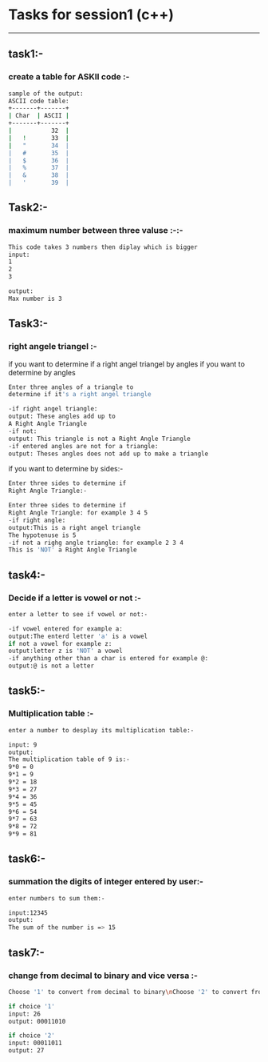 # Tasks for session1 (c++)
-----------------------------
## task1:-
### create a table for ASKII code :-
```bash
sample of the output:
ASCII code table:
+-------+-------+
| Char  | ASCII |
+-------+-------+
|           32  |
|   !       33  |
|   "       34  |
|   #       35  |
|   $       36  |
|   %       37  |
|   &       38  |
|   '       39  |
```
##
## Task2:-
### maximum number between three valuse :-:-
```bash
This code takes 3 numbers then diplay which is bigger
input:
1
2
3
```
```bash
output:
Max number is 3
```
##
## Task3:-
### right angele triangel :-
if you want to determine if a right angel triangel by angles
if you want to determine by angles
```bash
Enter three angles of a triangle to
determine if it's a right angel triangle
```
```bash
-if right angel triangle:
output: These angles add up to
A Right Angle Triangle
-if not:
output: This triangle is not a Right Angle Triangle
-if entered angles are not for a triangle:
output: Theses angles does not add up to make a triangle
```
if you want to determine by sides:-
```bash
Enter three sides to determine if
Right Angle Triangle:- 
```
```bash
Enter three sides to determine if
Right Angle Triangle: for example 3 4 5
-if right angle:
output:This is a right angel triangle
The hypotenuse is 5
-if not a righg angle triangle: for example 2 3 4
This is 'NOT' a Right Angle Triangle 
```
##
## task4:-
### Decide if a letter is vowel or not :-
```bash
enter a letter to see if vowel or not:-
```
```bash
-if vowel entered for example a:
output:The enterd letter 'a' is a vowel
if not a vowel for example z:
output:letter z is 'NOT' a vowel
-if anything other than a char is entered for example @:
output:@ is not a letter
```
##
## task5:-
### Multiplication table :-
```bash
enter a number to desplay its multiplication table:-
```
```bash
input: 9
output:
The multiplication table of 9 is:-
9*0 = 0
9*1 = 9
9*2 = 18
9*3 = 27
9*4 = 36
9*5 = 45
9*6 = 54
9*7 = 63
9*8 = 72
9*9 = 81
```
##
## task6:-
### summation the digits of integer entered by user:-
```bash
enter numbers to sum them:-
```
```bash
input:12345
output:
The sum of the number is => 15
```
##
## task7:-
### change from decimal to binary and vice versa :-
```bash
Choose '1' to convert from decimal to binary\nChoose '2' to convert from binary to decimal:-
```
```bash
if choice '1'
input: 26
output: 00011010
```
```bash
if choice '2'
input: 00011011
output: 27
```


